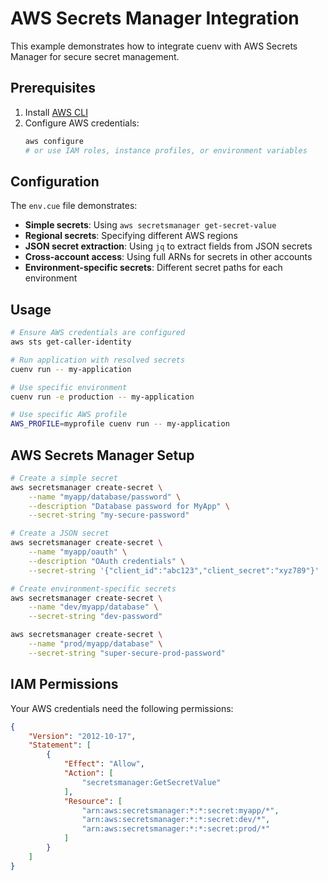 # AWS Secrets Manager Integration

This example demonstrates how to integrate cuenv with AWS Secrets Manager for secure secret management.

## Prerequisites

1. Install [AWS CLI](https://aws.amazon.com/cli/)
2. Configure AWS credentials:
   ```bash
   aws configure
   # or use IAM roles, instance profiles, or environment variables
   ```

## Configuration

The `env.cue` file demonstrates:

- **Simple secrets**: Using `aws secretsmanager get-secret-value`
- **Regional secrets**: Specifying different AWS regions
- **JSON secret extraction**: Using `jq` to extract fields from JSON secrets
- **Cross-account access**: Using full ARNs for secrets in other accounts
- **Environment-specific secrets**: Different secret paths for each environment

## Usage

```bash
# Ensure AWS credentials are configured
aws sts get-caller-identity

# Run application with resolved secrets
cuenv run -- my-application

# Use specific environment
cuenv run -e production -- my-application

# Use specific AWS profile
AWS_PROFILE=myprofile cuenv run -- my-application
```

## AWS Secrets Manager Setup

```bash
# Create a simple secret
aws secretsmanager create-secret \
    --name "myapp/database/password" \
    --description "Database password for MyApp" \
    --secret-string "my-secure-password"

# Create a JSON secret
aws secretsmanager create-secret \
    --name "myapp/oauth" \
    --description "OAuth credentials" \
    --secret-string '{"client_id":"abc123","client_secret":"xyz789"}'

# Create environment-specific secrets
aws secretsmanager create-secret \
    --name "dev/myapp/database" \
    --secret-string "dev-password"

aws secretsmanager create-secret \
    --name "prod/myapp/database" \
    --secret-string "super-secure-prod-password"
```

## IAM Permissions

Your AWS credentials need the following permissions:

```json
{
    "Version": "2012-10-17",
    "Statement": [
        {
            "Effect": "Allow",
            "Action": [
                "secretsmanager:GetSecretValue"
            ],
            "Resource": [
                "arn:aws:secretsmanager:*:*:secret:myapp/*",
                "arn:aws:secretsmanager:*:*:secret:dev/*",
                "arn:aws:secretsmanager:*:*:secret:prod/*"
            ]
        }
    ]
}
```